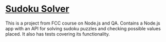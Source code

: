 # [Sudoku Solver](https://www.freecodecamp.org/learn/quality-assurance/quality-assurance-projects/sudoku-solver)

This is a project from FCC course on Node.js and QA. Contains a Node.js app with an API for solving sudoku puzzles and checking possible values placed. It also has tests covering its functionality.

